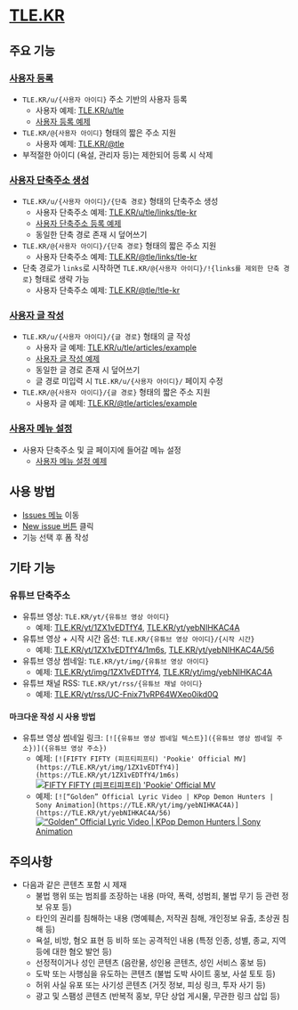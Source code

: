 # [TLE.KR](https://tle.kr)

## 주요 기능

### [사용자 등록](https://github.com/OUS-KR/TLE.KR/issues/new?template=01-user-register-by-issue.yml)

- `TLE.KR/u/{사용자 아이디}` 주소 기반의 사용자 등록
  - 사용자 예제: [TLE.KR/u/tle](https://tle.kr/u/tle)
  - [사용자 등록 예제](https://github.com/OUS-KR/TLE.KR/issues/1)
- `TLE.KR/@{사용자 아이디}` 형태의 짧은 주소 지원
  - 사용자 예제: [TLE.KR/@tle](https://tle.kr/@tle)
- 부적절한 아이디 (욕설, 관리자 등)는 제한되어 등록 시 삭제

### [사용자 단축주소 생성](https://github.com/OUS-KR/TLE.KR/issues/new?template=02-user-short-url-register-by-issue.yml)

- `TLE.KR/u/{사용자 아이디}/{단축 경로}` 형태의 단축주소 생성
  - 사용자 단축주소 예제: [TLE.KR/u/tle/links/tle-kr](https://tle.kr/u/tle/links/tle-kr)
  - [사용자 단축주소 등록 예제](https://github.com/OUS-KR/TLE.KR/issues/2)
  - 동일한 단축 경로 존재 시 덮어쓰기
- `TLE.KR/@{사용자 아이디}/{단축 경로}` 형태의 짧은 주소 지원
  - 사용자 단축주소 예제: [TLE.KR/@tle/links/tle-kr](https://tle.kr/@tle/links/tle-kr)
- 단축 경로가 `links`로 시작하면 `TLE.KR/@{사용자 아이디}/!{links를 제외한 단축 경로}` 형태로 생략 가능
  - 사용자 단축주소 예제: [TLE.KR/@tle/!tle-kr](https://tle.kr/@tle/!tle-kr)

### [사용자 글 작성](https://github.com/OUS-KR/TLE.KR/issues/new?template=03-user-article-writing-by-issue.yml)

- `TLE.KR/u/{사용자 아이디}/{글 경로}` 형태의 글 작성
  - 사용자 글 예제: [TLE.KR/u/tle/articles/example](https://tle.kr/u/tle/articles/example)
  - [사용자 글 작성 예제](https://github.com/OUS-KR/TLE.KR/issues/3)
  - 동일한 글 경로 존재 시 덮어쓰기
  - 글 경로 미입력 시 `TLE.KR/u/{사용자 아이디}/` 페이지 수정
- `TLE.KR/@{사용자 아이디}/{글 경로}` 형태의 짧은 주소 지원
  - 사용자 글 예제: [TLE.KR/@tle/articles/example](https://tle.kr/@tle/articles/example)
 
### [사용자 메뉴 설정](https://github.com/OUS-KR/TLE.KR/issues/new?template=04-user-menu-setting-by-issue.yml)

- 사용자 단축주소 및 글 페이지에 들어갈 메뉴 설정
  - [사용자 메뉴 설정 예제](https://github.com/OUS-KR/TLE.KR/issues/4)

## 사용 방법

- [Issues 메뉴](https://github.com/OUS-KR/TLE.KR/issues) 이동
- [New issue 버튼](https://github.com/OUS-KR/TLE.KR/issues/new/choose) 클릭
- 기능 선택 후 폼 작성

## 기타 기능

### 유튜브 단축주소

- 유튜브 영상: `TLE.KR/yt/{유튜브 영상 아이디}`
  - 예제: [TLE.KR/yt/1ZX1vEDTfY4](https://tle.kr/yt/1ZX1vEDTfY4), [TLE.KR/yt/yebNIHKAC4A](https://tle.kr/yt/yebNIHKAC4A)
- 유튜브 영상 + 시작 시간 옵션: `TLE.KR/{유튜브 영상 아이디}/{시작 시간}`
  - 예제: [TLE.KR/yt/1ZX1vEDTfY4/1m6s](https://tle.kr/yt/1ZX1vEDTfY4/1m6s), [TLE.KR/yt/yebNIHKAC4A/56](https://tle.kr/yt/yebNIHKAC4A/56)
- 유튜브 영상 썸네일: `TLE.KR/yt/img/{유튜브 영상 아이디}`
  - 예제: [TLE.KR/yt/img/1ZX1vEDTfY4](https://tle.kr/yt/img/1ZX1vEDTfY4), [TLE.KR/yt/img/yebNIHKAC4A](https://tle.kr/yt/img/yebNIHKAC4A)
- 유튜브 채널 RSS: `TLE.KR/yt/rss/{유튜브 채널 아이디}`
  - 예제: [TLE.KR/yt/rss/UC-Fnix71vRP64WXeo0ikd0Q](https://tle.kr/yt/rss/UC-Fnix71vRP64WXeo0ikd0Q)

#### 마크다운 작성 시 사용 방법

- 유튜브 영상 썸네일 링크: `[![{유튜브 영상 썸네일 텍스트}]({유튜브 영상 썸네일 주소})]({유튜브 영상 주소})`
  - 예제: `[![FIFTY FIFTY (피프티피프티) 'Pookie' Official MV](https://TLE.KR/yt/img/1ZX1vEDTfY4)](https://TLE.KR/yt/1ZX1vEDTfY4/1m6s)`
  [![FIFTY FIFTY (피프티피프티) 'Pookie' Official MV](https://TLE.KR/yt/img/1ZX1vEDTfY4)](https://TLE.KR/yt/1ZX1vEDTfY4/1m6s)
  - 예제: `[![“Golden” Official Lyric Video | KPop Demon Hunters | Sony Animation](https://TLE.KR/yt/img/yebNIHKAC4A)](https://TLE.KR/yt/yebNIHKAC4A/56)`
  [![“Golden” Official Lyric Video | KPop Demon Hunters | Sony Animation](https://TLE.KR/yt/img/yebNIHKAC4A)](https://TLE.KR/yt/yebNIHKAC4A/56)

## 주의사항

- 다음과 같은 콘텐츠 포함 시 제재
  - 불법 행위 또는 범죄를 조장하는 내용 (마약, 폭력, 성범죄, 불법 무기 등 관련 정보 유포 등)
  - 타인의 권리를 침해하는 내용 (명예훼손, 저작권 침해, 개인정보 유출, 초상권 침해 등)
  - 욕설, 비방, 혐오 표현 등 비하 또는 공격적인 내용 (특정 인종, 성별, 종교, 지역 등에 대한 혐오 발언 등)
  - 선정적이거나 성인 콘텐츠 (음란물, 성인용 콘텐츠, 성인 서비스 홍보 등)
  - 도박 또는 사행심을 유도하는 콘텐츠 (불법 도박 사이트 홍보, 사설 토토 등)
  - 허위 사실 유포 또는 사기성 콘텐츠 (거짓 정보, 피싱 링크, 투자 사기 등)
  - 광고 및 스팸성 콘텐츠 (반복적 홍보, 무단 상업 게시물, 무관한 링크 삽입 등)